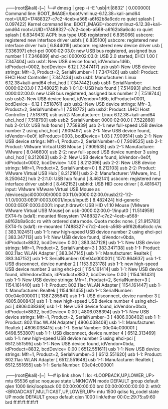 ┌──(root㉿kali)-[~]
└─# dmesg | grep -i -E 'usb|rtl|8832'
[    0.000000] Command line: BOOT_IMAGE=/boot/vmlinuz-6.12.38+kali-amd64 root=UUID=17488327-c7c2-4ceb-a568-a6f62b8a6cdc ro quiet splash
[    0.097422] Kernel command line: BOOT_IMAGE=/boot/vmlinuz-6.12.38+kali-amd64 root=UUID=17488327-c7c2-4ceb-a568-a6f62b8a6cdc ro quiet splash
[    6.834943] ACPI: bus type USB registered
[    6.835066] usbcore: registered new interface driver usbfs
[    6.835100] usbcore: registered new interface driver hub
[    6.844019] usbcore: registered new device driver usb
[    7.336397] ehci-pci 0000:02:03.0: new USB bus registered, assigned bus number 1
[    7.346889] ehci-pci 0000:02:03.0: USB 2.0 started, EHCI 1.00
[    7.347404] usb usb1: New USB device found, idVendor=1d6b, idProduct=0002, bcdDevice= 6.12
[    7.347417] usb usb1: New USB device strings: Mfr=3, Product=2, SerialNumber=1
[    7.347426] usb usb1: Product: EHCI Host Controller
[    7.347434] usb usb1: Manufacturer: Linux 6.12.38+kali-amd64 ehci_hcd
[    7.347442] usb usb1: SerialNumber: 0000:02:03.0
[    7.348025] hub 1-0:1.0: USB hub found
[    7.514993] uhci_hcd 0000:02:00.0: new USB bus registered, assigned bus number 2
[    7.518744] usb usb2: New USB device found, idVendor=1d6b, idProduct=0001, bcdDevice= 6.12
[    7.518761] usb usb2: New USB device strings: Mfr=3, Product=2, SerialNumber=1
[    7.518772] usb usb2: Product: UHCI Host Controller
[    7.518781] usb usb2: Manufacturer: Linux 6.12.38+kali-amd64 uhci_hcd
[    7.518790] usb usb2: SerialNumber: 0000:02:00.0
[    7.522888] hub 2-0:1.0: USB hub found
[    7.758939] usb 2-1: new full-speed USB device number 2 using uhci_hcd
[    7.909497] usb 2-1: New USB device found, idVendor=0e0f, idProduct=0003, bcdDevice= 1.03
[    7.909514] usb 2-1: New USB device strings: Mfr=1, Product=2, SerialNumber=0
[    7.909525] usb 2-1: Product: VMware Virtual USB Mouse
[    7.909535] usb 2-1: Manufacturer: VMware
[    8.046600] usb 2-2: new full-speed USB device number 3 using uhci_hcd
[    8.212083] usb 2-2: New USB device found, idVendor=0e0f, idProduct=0002, bcdDevice= 1.00
[    8.212096] usb 2-2: New USB device strings: Mfr=1, Product=2, SerialNumber=0
[    8.212103] usb 2-2: Product: VMware Virtual USB Hub
[    8.212161] usb 2-2: Manufacturer: VMware, Inc.
[    8.250642] hub 2-2:1.0: USB hub found
[    8.462141] usbcore: registered new interface driver usbhid
[    8.462152] usbhid: USB HID core driver
[    8.481647] input: VMware VMware Virtual USB Mouse as /devices/pci0000:00/0000:00:11.0/0000:02:00.0/usb2/2-1/2-1:1.0/0003:0E0F:0003.0001/input/input5
[    8.482424] hid-generic 0003:0E0F:0003.0001: input,hidraw0: USB HID v1.10 Mouse [VMware VMware Virtual USB Mouse] on usb-0000:02:00.0-1/input0
[   11.514959] EXT4-fs (sda1): mounted filesystem 17488327-c7c2-4ceb-a568-a6f62b8a6cdc ro with ordered data mode. Quota mode: none.
[   21.915783] EXT4-fs (sda1): re-mounted 17488327-c7c2-4ceb-a568-a6f62b8a6cdc r/w.
[  383.102451] usb 1-1: new high-speed USB device number 2 using ehci-pci
[  383.347113] usb 1-1: New USB device found, idVendor=0bda, idProduct=8832, bcdDevice= 0.00
[  383.347128] usb 1-1: New USB device strings: Mfr=1, Product=2, SerialNumber=3
[  383.347138] usb 1-1: Product: 802.11ac WLAN Adapter
[  383.347145] usb 1-1: Manufacturer: Realtek
[  383.347152] usb 1-1: SerialNumber: 00e04c000001
[ 1070.864637] usb 1-1: USB disconnect, device number 2
[ 1153.923178] usb 1-1: new high-speed USB device number 3 using ehci-pci
[ 1154.161414] usb 1-1: New USB device found, idVendor=0bda, idProduct=8832, bcdDevice= 0.00
[ 1154.161431] usb 1-1: New USB device strings: Mfr=1, Product=2, SerialNumber=3
[ 1154.161440] usb 1-1: Product: 802.11ac WLAN Adapter
[ 1154.161447] usb 1-1: Manufacturer: Realtek
[ 1154.161455] usb 1-1: SerialNumber: 00e04c000001
[ 1387.285841] usb 1-1: USB disconnect, device number 3
[ 4805.800843] usb 1-1: new high-speed USB device number 4 using ehci-pci
[ 4806.038369] usb 1-1: New USB device found, idVendor=0bda, idProduct=8832, bcdDevice= 0.00
[ 4806.038394] usb 1-1: New USB device strings: Mfr=1, Product=2, SerialNumber=3
[ 4806.038402] usb 1-1: Product: 802.11ac WLAN Adapter
[ 4806.038408] usb 1-1: Manufacturer: Realtek
[ 4806.038415] usb 1-1: SerialNumber: 00e04c000001
[ 6498.553807] usb 1-1: USB disconnect, device number 4
[ 6512.313469] usb 1-1: new high-speed USB device number 5 using ehci-pci
[ 6512.551595] usb 1-1: New USB device found, idVendor=0bda, idProduct=8832, bcdDevice= 0.00
[ 6512.551611] usb 1-1: New USB device strings: Mfr=1, Product=2, SerialNumber=3
[ 6512.551620] usb 1-1: Product: 802.11ac WLAN Adapter
[ 6512.551648] usb 1-1: Manufacturer: Realtek
[ 6512.551655] usb 1-1: SerialNumber: 00e04c000001
                                                                                 
┌──(root㉿kali)-[~]
└─# ip link show
1: lo: <LOOPBACK,UP,LOWER_UP> mtu 65536 qdisc noqueue state UNKNOWN mode DEFAULT group default qlen 1000
    link/loopback 00:00:00:00:00:00 brd 00:00:00:00:00:00
2: eth0: <BROADCAST,MULTICAST,UP,LOWER_UP> mtu 1500 qdisc fq_codel state UP mode DEFAULT group default qlen 1000
    link/ether 00:0c:29:75:a9:60 brd ff:ff:ff:ff:ff:ff
